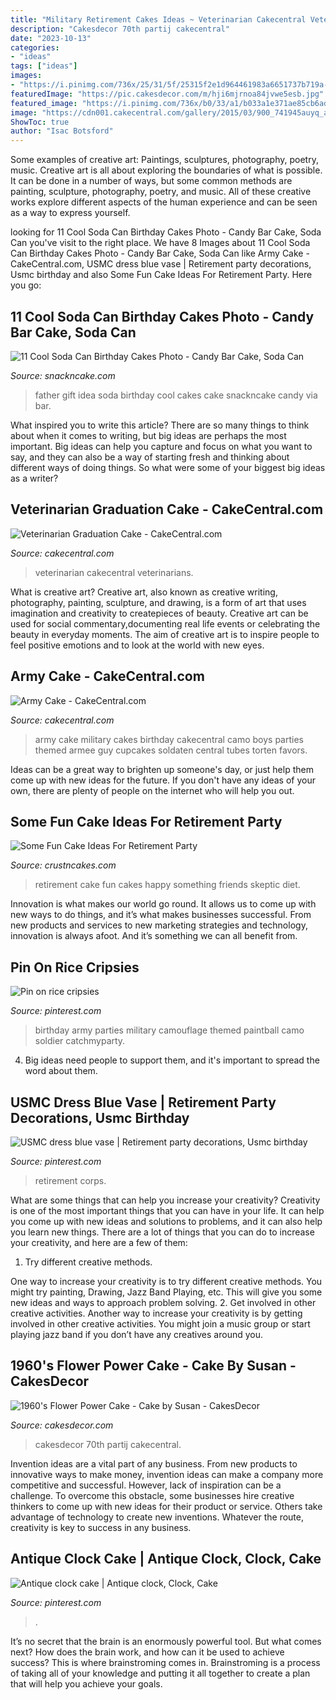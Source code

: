 ```yaml
---
title: "Military Retirement Cakes Ideas ~ Veterinarian Cakecentral Veterinarians"
description: "Cakesdecor 70th partij cakecentral"
date: "2023-10-13"
categories:
- "ideas"
tags: ["ideas"]
images:
- "https://i.pinimg.com/736x/25/31/5f/25315f2e1d964461983a6651737b719a--army-birthday-parties-birthday-stuff.jpg"
featuredImage: "https://pic.cakesdecor.com/m/hji6mjrnoa84jvwe5esb.jpg"
featured_image: "https://i.pinimg.com/736x/b0/33/a1/b033a1e371ae85cb6ada0754e10cbbef.jpg"
image: "https://cdn001.cakecentral.com/gallery/2015/03/900_741945auyq_army-cake.jpg"
ShowToc: true
author: "Isac Botsford"
---
```



Some examples of creative art: Paintings, sculptures, photography, poetry, music.
Creative art is all about exploring the boundaries of what is possible. It can be done in a number of ways, but some common methods are painting, sculpture, photography, poetry, and music. All of these creative works explore different aspects of the human experience and can be seen as a way to express yourself.

	

		
looking for 11 Cool Soda Can Birthday Cakes Photo - Candy Bar Cake, Soda Can you've visit to the right place. We have 8 Images about 11 Cool Soda Can Birthday Cakes Photo - Candy Bar Cake, Soda Can like Army Cake - CakeCentral.com, USMC dress blue vase | Retirement party decorations, Usmc birthday and also Some Fun Cake Ideas For Retirement Party. Here you go:
		
    
## 11 Cool Soda Can Birthday Cakes Photo - Candy Bar Cake, Soda Can

<img loading=lazy src="https://www.snackncake.com/postpic/2015/03/father-s-day-gift-idea_501119.jpg" onerror="this.onerror=null;this.src='https://tse3.mm.bing.net/th?id=OIP.CfZ-zM0NAuo4ks9ChL7OzQHaJ_&amp;pid=15.1';" alt="11 Cool Soda Can Birthday Cakes Photo - Candy Bar Cake, Soda Can">

_Source: snackncake.com_

>father gift idea soda birthday cool cakes cake snackncake candy via bar. 

	

What inspired you to write this article?
There are so many things to think about when it comes to writing, but big ideas are perhaps the most important. Big ideas can help you capture and focus on what you want to say, and they can also be a way of starting fresh and thinking about different ways of doing things. So what were some of your biggest big ideas as a writer?

    
## Veterinarian Graduation Cake - CakeCentral.com

<img loading=lazy src="https://cdn001.cakecentral.com/gallery/2015/03/900_758817R0od_veterinarian-graduation-cake.jpg" onerror="this.onerror=null;this.src='https://tse4.mm.bing.net/th?id=OIP.cHI0ou23BiTNdOa4NcotrwHaFj&amp;pid=15.1';" alt="Veterinarian Graduation Cake - CakeCentral.com">

_Source: cakecentral.com_

>veterinarian cakecentral veterinarians. 

	

What is creative art?
Creative art, also known as creative writing, photography, painting, sculpture, and drawing, is a form of art that uses imagination and creativity to createpieces of beauty. Creative art can be used for social commentary,documenting real life events or celebrating the beauty in everyday moments. The aim of creative art is to inspire people to feel positive emotions and to look at the world with new eyes.

    
## Army Cake - CakeCentral.com

<img loading=lazy src="https://cdn001.cakecentral.com/gallery/2015/03/900_741945auyq_army-cake.jpg" onerror="this.onerror=null;this.src='https://tse2.mm.bing.net/th?id=OIP.NSWHcKC56p4NogP_rESmEQHaJ4&amp;pid=15.1';" alt="Army Cake - CakeCentral.com">

_Source: cakecentral.com_

>army cake military cakes birthday cakecentral camo boys parties themed armee guy cupcakes soldaten central tubes torten favors. 

	

Ideas can be a great way to brighten up someone's day, or just help them come up with new ideas for the future. If you don't have any ideas of your own, there are plenty of people on the internet who will help you out.

    
## Some Fun Cake Ideas For Retirement Party

<img loading=lazy src="http://www.crustncakes.com/blog/wp-content/uploads/2017/06/retirement-cakes1-1024x768.jpg" onerror="this.onerror=null;this.src='https://tse2.mm.bing.net/th?id=OIP.R6USxKuJAU1GlLsZrP9LXQHaFj&amp;pid=15.1';" alt="Some Fun Cake Ideas For Retirement Party">

_Source: crustncakes.com_

>retirement cake fun cakes happy something friends skeptic diet. 

	

Innovation is what makes our world go round. It allows us to come up with new ways to do things, and it’s what makes businesses successful. From new products and services to new marketing strategies and technology, innovation is always afoot. And it’s something we can all benefit from.

    
## Pin On Rice Cripsies

<img loading=lazy src="https://i.pinimg.com/736x/25/31/5f/25315f2e1d964461983a6651737b719a--army-birthday-parties-birthday-stuff.jpg" onerror="this.onerror=null;this.src='https://tse4.mm.bing.net/th?id=OIP.JfaCB5YWJJezs0AEGsIPZAHaJ3&amp;pid=15.1';" alt="Pin on rice cripsies">

_Source: pinterest.com_

>birthday army parties military camouflage themed paintball camo soldier catchmyparty. 

	

4. Big ideas need people to support them, and it's important to spread the word about them.

    
## USMC Dress Blue Vase | Retirement Party Decorations, Usmc Birthday

<img loading=lazy src="https://i.pinimg.com/736x/b0/33/a1/b033a1e371ae85cb6ada0754e10cbbef.jpg" onerror="this.onerror=null;this.src='https://tse2.mm.bing.net/th?id=OIP.DLHrRhrrihCU3LUCefAoRgHaFj&amp;pid=15.1';" alt="USMC dress blue vase | Retirement party decorations, Usmc birthday">

_Source: pinterest.com_

>retirement corps. 

	

What are some things that can help you increase your creativity?
Creativity is one of the most important things that you can have in your life. It can help you come up with new ideas and solutions to problems, and it can also help you learn new things. There are a lot of things that you can do to increase your creativity, and here are a few of them: 
1. Try different creative methods.

One way to increase your creativity is to try different creative methods. You might try painting, Drawing, Jazz Band Playing, etc. This will give you some new ideas and ways to approach problem solving. 
2. Get involved in other creative activities.
Another way to increase your creativity is by getting involved in other creative activities. You might join a music group or start playing jazz band if you don’t have any creatives around you.

    
## 1960&#039;s Flower Power Cake - Cake By Susan - CakesDecor

<img loading=lazy src="https://pic.cakesdecor.com/m/hji6mjrnoa84jvwe5esb.jpg" onerror="this.onerror=null;this.src='https://tse4.mm.bing.net/th?id=OIP.jdfB6FLyjZTmzl-iIqBaQQHaJ3&amp;pid=15.1';" alt="1960&#039;s Flower Power Cake - Cake by Susan - CakesDecor">

_Source: cakesdecor.com_

>cakesdecor 70th partij cakecentral. 

	

Invention ideas are a vital part of any business. From new products to innovative ways to make money, invention ideas can make a company more competitive and successful. However, lack of inspiration can be a challenge. To overcome this obstacle, some businesses hire creative thinkers to come up with new ideas for their product or service. Others take advantage of technology to create new inventions. Whatever the route, creativity is key to success in any business.

    
## Antique Clock Cake | Antique Clock, Clock, Cake

<img loading=lazy src="https://i.pinimg.com/736x/f8/87/85/f88785cf3bfb87a8535f4de85c39b597.jpg" onerror="this.onerror=null;this.src='https://tse1.mm.bing.net/th?id=OIP.kJfSLjNJiZH50P1gJKRhgAHaGl&amp;pid=15.1';" alt="Antique clock cake | Antique clock, Clock, Cake">

_Source: pinterest.com_

>. 

	

It’s no secret that the brain is an enormously powerful tool. But what comes next? How does the brain work, and how can it be used to achieve success? This is where brainstroming comes in. Brainstroming is a process of taking all of your knowledge and putting it all together to create a plan that will help you achieve your goals.

